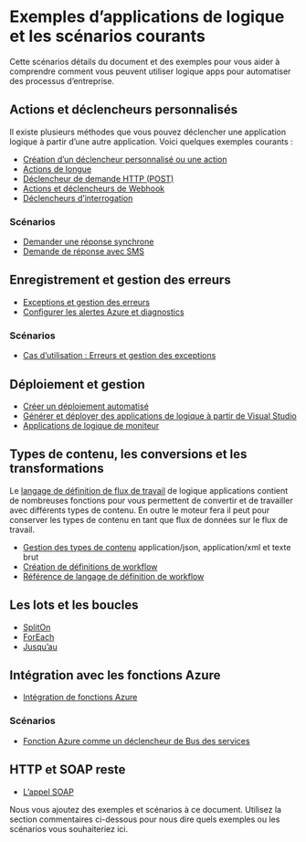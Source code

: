 <properties
   pageTitle="Logique applications exemples et scénarios | Microsoft Azure"
   description="Voir des exemples d’applications logique communes et apprenez à implémenter des scénarios courants"
   services="logic-apps"
   documentationCenter=".net,nodejs,java"
   authors="jeffhollan"
   manager="erikre"
   editor=""/>

<tags
   ms.service="logic-apps"
   ms.devlang="multiple"
   ms.topic="article"
   ms.tgt_pltfrm="na"
   ms.workload="integration"
   ms.date="10/18/2016"
   ms.author="jehollan"/>

# <a name="logic-apps-examples-and-common-scenarios"></a>Exemples d’applications de logique et les scénarios courants

Cette scénarios détails du document et des exemples pour vous aider à comprendre comment vous peuvent utiliser logique apps pour automatiser des processus d’entreprise. 

## <a name="custom-triggers-and-actions"></a>Actions et déclencheurs personnalisés

Il existe plusieurs méthodes que vous pouvez déclencher une application logique à partir d’une autre application. Voici quelques exemples courants :

- [Création d’un déclencheur personnalisé ou une action](app-service-logic-create-api-app.md)
- [Actions de longue](app-service-logic-create-api-app.md)
- [Déclencheur de demande HTTP (POST)](app-service-logic-http-endpoint.md)
- [Actions et déclencheurs de Webhook](app-service-logic-create-api-app.md)
- [Déclencheurs d’interrogation](app-service-logic-create-api-app.md)

### <a name="scenarios"></a>Scénarios

- [Demander une réponse synchrone](app-service-logic-http-endpoint.md)
- [Demande de réponse avec SMS](https://channel9.msdn.com/Blogs/Windows-Azure/Azure-Logic-Apps-Walkthrough-Webhook-Functions-and-an-SMS-Bot)

## <a name="error-handling-and-logging"></a>Enregistrement et gestion des erreurs

- [Exceptions et gestion des erreurs](app-service-logic-exception-handling.md)
- [Configurer les alertes Azure et diagnostics](app-service-logic-monitor-your-logic-apps.md)

### <a name="scenarios"></a>Scénarios

- [Cas d’utilisation : Erreurs et gestion des exceptions](app-service-logic-scenario-error-and-exception-handling.md)

## <a name="deploying-and-managing"></a>Déploiement et gestion

- [Créer un déploiement automatisé](app-service-logic-create-deploy-template.md)
- [Générer et déployer des applications de logique à partir de Visual Studio](app-service-logic-deploy-from-vs.md)
- [Applications de logique de moniteur](app-service-logic-monitor-your-logic-apps.md)

## <a name="content-types-conversions-and-transformations"></a>Types de contenu, les conversions et les transformations

Le [langage de définition de flux de travail](http://aka.ms/logicappsdocs) de logique applications contient de nombreuses fonctions pour vous permettent de convertir et de travailler avec différents types de contenu.  En outre le moteur fera il peut pour conserver les types de contenu en tant que flux de données sur le flux de travail.

- [Gestion des types de contenu](app-service-logic-content-type.md) application/json, application/xml et texte brut
- [Création de définitions de workflow](app-service-logic-author-definitions.md)
- [Référence de langage de définition de workflow](http://aka.ms/logicappsdocs)

## <a name="batches-and-looping"></a>Les lots et les boucles

- [SplitOn](app-service-logic-loops-and-scopes.md)
- [ForEach](app-service-logic-loops-and-scopes.md)
- [Jusqu’au](app-service-logic-loops-and-scopes.md)

## <a name="integrating-with-azure-functions"></a>Intégration avec les fonctions Azure

- [Intégration de fonctions Azure](app-service-logic-azure-functions.md)

### <a name="scenarios"></a>Scénarios

- [Fonction Azure comme un déclencheur de Bus des services](app-service-logic-scenario-function-sb-trigger.md)

## <a name="http-rest-and-soap"></a>HTTP et SOAP reste

 - [L’appel SOAP](https://blogs.msdn.microsoft.com/logicapps/2016/04/07/using-soap-services-with-logic-apps/)


Nous vous ajoutez des exemples et scénarios à ce document. Utilisez la section commentaires ci-dessous pour nous dire quels exemples ou les scénarios vous souhaiteriez ici.